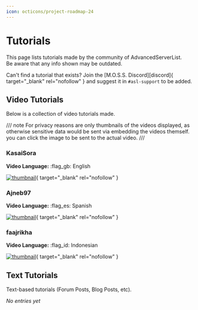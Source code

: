 ```yaml
---
icon: octicons/project-roadmap-24
---
```


# Tutorials

This page lists tutorials made by the community of AdvancedServerList.  
Be aware that any info shown may be outdated.

Can't find a tutorial that exists? Join the [M.O.S.S. Discord][discord]{ target="_blank" rel="nofollow" } and suggest it in `#asl-support` to be added.

## Video Tutorials

Below is a collection of video tutorials made.

/// note
For privacy reasons are only thumbnails of the videos displayed, as otherwise sensitive data would be sent via embedding the videos themself.  
you can click the image to be sent to the actual video.
///

### KasaiSora

**Video Language:** :flag_gb: English

[![thumbnail](https://img.youtube.com/vi/9cU0uUWHOO0/0.jpg)](https://youtube.com/watch?v=9cU0uUWHOO0){ target="_blank" rel="nofollow" }

### Ajneb97

**Video Language:** :flag_es: Spanish

[![thumbnail](https://img.youtube.com/vi/rIbljm_4HVI/0.jpg)](https://youtube.com/watch?v=rIbljm_4HVI){ target="_blank" rel="nofollow" }

### faajrikha

**Video Language:** :flag_id: Indonesian

[![thumbnail](https://img.youtube.com/vi/-p938rOmqy4/0.jpg)](https://www.youtube.com/watch?v=-p938rOmqy4){ target="_blank" rel="nofollow" }

## Text Tutorials

Text-based tutorials (Forum Posts, Blog Posts, etc).

*No entries yet*
